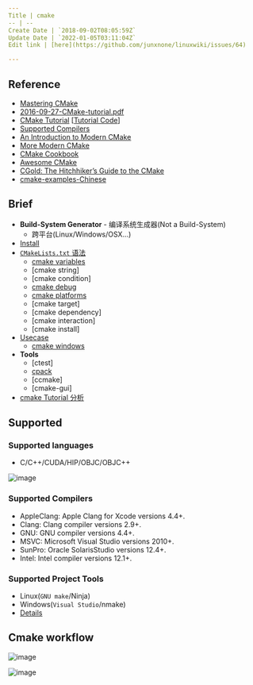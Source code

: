 ```yaml
---
Title | cmake
-- | --
Create Date | `2018-09-02T08:05:59Z`
Update Date | `2022-01-05T03:11:04Z`
Edit link | [here](https://github.com/junxnone/linuxwiki/issues/64)

---
```

## Reference
- [Mastering CMake](https://cmake.org/cmake/help/book/mastering-cmake/index.html)
- [2016-09-27-CMake-tutorial.pdf](https://github.com/junxnone/linuxwiki/files/7415584/2016-09-27-CMake-tutorial.pdf)
- [CMake Tutorial](https://cmake.org/cmake/help/latest/guide/tutorial/index.html) [[Tutorial Code](https://github.com/Kitware/CMake/tree/master/Help/guide/tutorial)]
- [Supported Compilers](https://cmake.org/cmake/help/git-master/manual/cmake-compile-features.7.html#supported-compilers)
- [An Introduction to Modern CMake](https://cliutils.gitlab.io/modern-cmake/)
- [More Modern CMake](https://github.com/Bagira80/More-Modern-CMake)
- [CMake Cookbook](https://github.com/dev-cafe/cmake-cookbook)
- [Awesome CMake](https://github.com/onqtam/awesome-cmake)
- [CGold: The Hitchhiker’s Guide to the CMake](https://cgold.readthedocs.io/en/latest/index.html)
- [cmake-examples-Chinese](https://sfumecjf.github.io/cmake-examples-Chinese/)


## Brief
- **Build-System Generator** - 编译系统生成器(Not a Build-System)
  - 跨平台(Linux/Windows/OSX...)
- [Install](./cmake_install)
- [`CMakeLists.txt` 语法](./cmake_语法)
  - [cmake variables](/cmake_variables)
  - [cmake string]
  - [cmake condition]
  - [cmake debug](/cmake_debug)
  - [cmake platforms](/cmake_platforms)
  - [cmake target]
  - [cmake dependency]
  - [cmake interaction]
  - [cmake install]
- [Usecase](./cmake_usecase)
  - [cmake windows](/cmake_windows)
- **Tools** 
  - [ctest]
  - [cpack](/cpack)
  - [ccmake]
  - [cmake-gui]
- [cmake Tutorial 分析](https://github.com/junxnone/CMake/issues/1)

## Supported

### Supported languages
- C/C++/CUDA/HIP/OBJC/OBJC++

![image](https://user-images.githubusercontent.com/2216970/138817820-b2abb50a-36c4-41ac-8d78-f7c0dcc40167.png)


### Supported Compilers

- AppleClang: Apple Clang for Xcode versions 4.4+.
- Clang: Clang compiler versions 2.9+.
- GNU: GNU compiler versions 4.4+.
- MSVC: Microsoft Visual Studio versions 2010+.
- SunPro: Oracle SolarisStudio versions 12.4+.
- Intel: Intel compiler versions 12.1+.

### Supported Project Tools

- Linux(`GNU make`/Ninja)
- Windows(`Visual Studio`/nmake)
- [Details](/cmake_generators)

## Cmake workflow

![image](https://user-images.githubusercontent.com/2216970/138798860-7ac0c8bb-116f-40d9-b6b3-78ed006e385c.png)

![image](https://user-images.githubusercontent.com/2216970/138817345-ab0f7e70-594c-4b37-b6b8-222384dea085.png)



